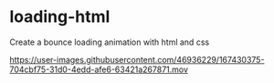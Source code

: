 # loading-html
Create a bounce loading animation with html and css

https://user-images.githubusercontent.com/46936229/167430375-704cbf75-31d0-4edd-afe6-63421a267871.mov
